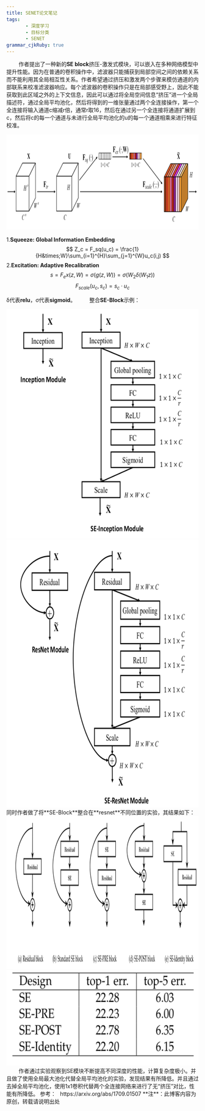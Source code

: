 ```yaml
---
title: SENET论文笔记
tags: 
       - 深度学习
       - 目标分类
       - SENET
grammar_cjkRuby: true
---
```



&ensp;&ensp;&ensp;&ensp; 作者提出了一种新的**SE block**挤压-激发式模块，可以嵌入在多种网络模型中提升性能。因为在普通的卷积操作中，滤波器只能捕获到局部空间之间的依赖关系而不能利用其全局相互性关系。作者希望通过挤压和激发两个步骤来模仿通道的内部联系来校准滤波器响应。每个滤波器的卷积操作只是在局部感受野上，因此不能获取到此区域之外的上下文信息，因此可以通过将全局空间信息“挤压”进一个全局描述符，通过全局平均池化，然后将得到的一维张量通过两个全连接操作，第一个全连接将输入通道c缩减r倍，通常r取16，然后在通过另一个全连接将通道扩展到c，然后将c的每一个通道与未进行全局平均池化的u的每一个通道相乘来进行特征校准。
<!--more-->

<div align=center><img src="./images/senet_1.png" width = "1000" height = "250" align=center/></div>

1.**Squeeze: Global Information Embedding**
    $$ Z_c = F_sq(u_c) = \frac{1}{H&times;W}\sum_{i=1}^{H}\sum_{j=1}^{W}u_c(i,j) $$
2.**Excitation: Adaptive Recalibration**
$$ s=F_ex(z,W) = \sigma(g(z,W)) = \sigma(W_2\delta(W_1z)) $$
$$ F_{scale}(u_c,s_c)=s_c·u_c $$

&delta;代表**relu**，&sigma;代表**sigmoid**。
&ensp;&ensp;&ensp;&ensp; 整合**SE-Block**示例：
<div align=center><img src="./images/senet_2.png" width = "700" height = "600" align=center/></div>
<div align=center><img src="./images/senet_3.png" width = "800" height = "700" align=center/></div>
同时作者做了将**SE-Block**整合在**resnet**不同位置的实验，其结果如下：
<div align=center><img src="./images/senet_4.png" width = "1000" height = "400" align=center/></div>
<div align=center><img src="./images/senet_5.png" width = "600" height = "250" align=center/></div>
&ensp;&ensp;&ensp;&ensp; 作者通过实验观察到SE模块不断提高不同深度的性能，计算复杂度极小。并且做了使用全局最大池化代替全局平均池化的实验，发现结果有所降低。并且通过去掉全局平均池化，使用1x1卷积代替两个全连接网络来进行了无“挤压”对比，性能有所降低。
参考：
  &ensp;https://arxiv.org/abs/1709.01507
 **注**：此博客内容为原创，转载请说明出处